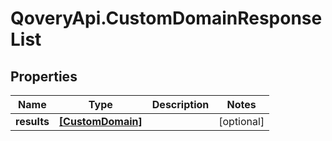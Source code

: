 # QoveryApi.CustomDomainResponseList

## Properties

Name | Type | Description | Notes
------------ | ------------- | ------------- | -------------
**results** | [**[CustomDomain]**](CustomDomain.md) |  | [optional] 


